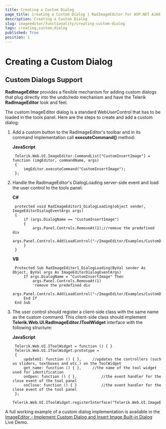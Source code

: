 ```yaml
---
title: Creating a Custom Dialog
page_title: Creating a Custom Dialog | RadImageEditor for ASP.NET AJAX Documentation
description: Creating a Custom Dialog
slug: imageeditor/functionality/creating-custom-dialog
tags: creating,custom,dialog
published: True
position: 1
---
```


# Creating a Custom Dialog



## Custom Dialogs Support

**RadImageEditor** provides a flexible mechanism for adding custom dialogs that plug directly into the undo/redo mechanism and have the Telerik **RadImageEditor** look and feel.

The custom ImageEditor dialog is a standard WebUserControl that has to be loaded in the tools panel. Here are the steps to create and add a custom dialog:

1. Add a custom button to the RadImageEditor's toolbar and in its command implementation call **executeCommand()** method:

	__JavaScript__

		Telerik.Web.UI.ImageEditor.CommandList["CustomInsertImage"] = function (imgEditor, commandName, args)
		{
		    imgEditor.executeCommand("CustomInsertImage");
		};




1. Handle the RadImageEditor's DialogLoading server-side event and load the user control to the tools panel:

	__C#__

		protected void RadImageEditor1_DialogLoading(object sender, ImageEditorDialogEventArgs args)
		{
		    if (args.DialogName == "CustomInsertImage")
		    {
		        args.Panel.Controls.RemoveAt(1);//remove the predefined div
		        args.Panel.Controls.Add(LoadControl("~/ImageEditor/Examples/CustomDialogInsertImage/CustomInsertImageDialog.ascx"));
		    }
		}

	__VB__

		Protected Sub RadImageEditor1_DialogLoading(ByVal sender As Object, ByVal args As ImageEditorDialogEventArgs)
		    If args.DialogName = "CustomInsertImage" Then
		        args.Panel.Controls.RemoveAt(1)
		        'remove the predefined div
		        args.Panel.Controls.Add(LoadControl("~/ImageEditor/Examples/CustomDialogInsertImage/CustomInsertImageDialog.ascx"))
		    End If
		End Sub



1. The user control should register a client-side class with the same name as the custom command. This client-side class should implement **Telerik.Web.UI.RadImageEditor.IToolWidget** interface with the following structure:

	__JavaScript__

		Telerik.Web.UI.IToolWidget = function () { }
		Telerik.Web.UI.IToolWidget.prototype =
		{
		    updateUI: function () { },     //updates the controllers (such us sliders, textboxes and etc.) on the ToolWidget
		    get_name: function () { },     //the name of the tool widget used for identification
		    onOpen: function () { },           //the event handler for the close event of the tool panel
		    onClose: function () { }           //the event handler for the close event of the tool panel
		};
		Telerik.Web.UI.IToolWidget.registerInterface("Telerik.Web.UI.ImageEditor.IToolWidget");




A full working example of a custom dialog implementation is available in the [ImageEditor - Implement Custom Dialog and Insert Image Built-in Dialog](http://demos.telerik.com/aspnet-ajax/imageeditor/examples/customdialoginsertimage/defaultcs.aspx) Live Demo.

